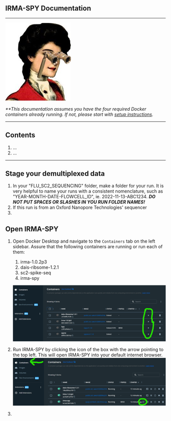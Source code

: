## IRMA-SPY Documentation
<hr>

![alt text](./images/irma-spy.jpg)

 _**This documentation assumes you have the four required Docker containers already running. If not, please start with [setup instructions](./README.md)._

<hr>

 ## Contents
1. ...
2. ...
<hr>

## Stage your demultiplexed data
1. In your "FLU_SC2_SEQUENCING" folder, make a folder for your run. It is very helpful to name your runs with a consistent nomenclature, such as "YEAR-MONTH-DATE-FLOWCELL_ID", ie. 2022-11-13-ABC1234. **_DO NOT PUT SPACES OR SLASHES IN YOU RUN FOLDER NAMES!_**
2. If this run is from an Oxford Nanopore Technologies' sequencer
3. 

## Open IRMA-SPY
1. Open Docker Desktop and navigate to the `Containers` tab on the left sidebar. Assure that the following containers are running or run each of them:
    1. irma-1.0.2p3
    2. dais-ribsome-1.2.1
    3. sc2-spike-seq
    4. irma-spy
    
    ![alt text](./images/dockerdesktop_run_containers.png)
2. Run IRMA-SPY by clicking the icon of the box with the arrow pointing to the top left. This will open IRMA-SPY into your default internet browser.
![alt text](./images/dockerdesktop_launch_irmaspy.png)
3. 

